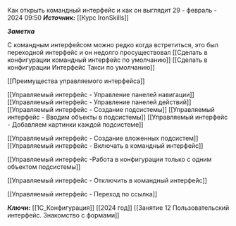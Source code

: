 
Как открыть командный интерфейс и как он выглядит
 29 - февраль - 2024  09:50 
***Источник:***  [[Курс IronSkills]] 

***Заметка*** 

С командным интерфейсом можно редко когда встретиться, это был переходной интерфейс и он недолго просуществовал
[[Сделать в конфигурации командный интерфейс по умолчанию]]
[[Сделать в конфигурации Интерфейс Такси по умолчанию]]



[[Преимущества управляемого интерфейса]]

[[Управляемый интерфейс - Управление панелей навигации]]
[[Управляемый интерфейс - Управление панелей действий]]
[[Управляемый интерфейс - Создание подсистемы]]
	[[Управляемый интерфейс - Вводим объекты в подсистемы]]
	[[Управляемый интерфейс - Добавляем картинки каждой подсистеме]]

[[Управляемый интерфейс - Создание вложенных подсистем]]
[[Управляемый интерфейс - Включать в командный интерфейс]]

[[Управляемый интерфейс -Работа в конфигурации только с одним объектом подсистемы]]

[[Управляемый интерфейс - Отключить в командный интерфейс]]

[[Управляемый интерфейс - Переход по ссылка]]




***Ключи:*** [[1С_Конфигурация]] [[2024 год]]  [[Занятие 12 Пользовательский интерфейс. Знакомство с формами]]
